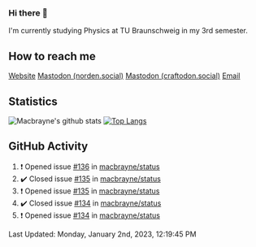 ### Hi there 👋
I'm currently studying Physics at TU Braunschweig in my 3rd semester.

## How to reach me
[Website](https://florentin-schleuss.de)
<a rel="me" href="https://norden.social/@florentin">Mastodon (norden.social)</a>
<a rel="me" href="https://craftodon.social/@frodolon">Mastodon (craftodon.social)</a>
[Email](mailto:hello@macbrayne.de)

## Statistics
![Macbrayne's github stats](https://github-readme-stats.vercel.app/api?username=macbrayne&count_private=true&show_icons=true&hide_rank=true&custom_title=macbrayne's%20GitHub%20Stats)
[![Top Langs](https://github-readme-stats.vercel.app/api/top-langs/?username=macbrayne&exclude_repo=liftron&layout=compact)](https://github.com/anuraghazra/github-readme-stats)
## GitHub Activity

<!--RECENT_ACTIVITY:start-->
1. ❗️ Opened issue [#136](https://github.com/macbrayne/status/issues/136) in [macbrayne/status](https://github.com/macbrayne/status)
2. ✔️ Closed issue [#135](https://github.com/macbrayne/status/issues/135) in [macbrayne/status](https://github.com/macbrayne/status)
3. ❗️ Opened issue [#135](https://github.com/macbrayne/status/issues/135) in [macbrayne/status](https://github.com/macbrayne/status)
4. ✔️ Closed issue [#134](https://github.com/macbrayne/status/issues/134) in [macbrayne/status](https://github.com/macbrayne/status)
5. ❗️ Opened issue [#134](https://github.com/macbrayne/status/issues/134) in [macbrayne/status](https://github.com/macbrayne/status)
<!--RECENT_ACTIVITY:end-->

<!--RECENT_ACTIVITY:last_update-->
Last Updated: Monday, January 2nd, 2023, 12:19:45 PM
<!--RECENT_ACTIVITY:last_update_end-->


<!--
**macbrayne/macbrayne** is a ✨ _special_ ✨ repository because its `README.md` (this file) appears on your GitHub profile.

Here are some ideas to get you started:

- 🔭 I’m currently working on ...
- 🌱 I’m currently learning ...
- 👯 I’m looking to collaborate on ...
- 🤔 I’m looking for help with ...
- 💬 Ask me about ...
- 📫 How to reach me: ...
- 😄 Pronouns: ...
- ⚡ Fun fact: ...
-->
